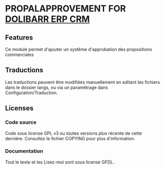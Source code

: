 # PROPALAPPROVEMENT FOR [DOLIBARR ERP CRM](https://www.dolibarr.org)

## Features

Ce module permet d'ajouter un systême d'approbation des propositions commerciales

<!--
![Screenshot sepamandatmanager](img/screenshot_sepamandatmanager.png?raw=true "SepaMandatManager"){imgmd}
-->

## Traductions

Les traductions peuvent être modifiées manuellement en editant les fichiers dans le dossier langs, ou via un paramétrage dans Configuration/Traduction.

<!--
This module contains also a sample configuration for Transifex, under the hidden directory [.tx](.tx), so it is possible to manage translation using this service.

For more informations, see the [translator's documentation](https://wiki.dolibarr.org/index.php/Translator_documentation).

There is a [Transifex project](https://transifex.com/projects/p/dolibarr-module-template) for this module.
-->

<!--

## Installation

### From the ZIP file and GUI interface

- If you get the module in a zip file (like when downloading it from the market place [Dolistore](https://www.dolistore.com)), go into
menu ```Home - Setup - Modules - Deploy external module``` and upload the zip file.

Note: If this screen tell you there is no custom directory, check your setup is correct:

- In your Dolibarr installation directory, edit the ```htdocs/conf/conf.php``` file and check that following lines are not commented:

    ```php
    //$dolibarr_main_url_root_alt ...
    //$dolibarr_main_document_root_alt ...
    ```

- Uncomment them if necessary (delete the leading ```//```) and assign a sensible value according to your Dolibarr installation

    For example :

    - UNIX:
        ```php
        $dolibarr_main_url_root_alt = '/custom';
        $dolibarr_main_document_root_alt = '/var/www/Dolibarr/htdocs/custom';
        ```

    - Windows:
        ```php
        $dolibarr_main_url_root_alt = '/custom';
        $dolibarr_main_document_root_alt = 'C:/My Web Sites/Dolibarr/htdocs/custom';
        ```

### From a GIT repository

- Clone the repository in ```$dolibarr_main_document_root_alt/digitalsignaturemanager```

```sh
cd ....../custom
git clone git@github.com:gitlogin/digitalsignaturemanager.git digitalsignaturemanager
```

### <a name="final_steps"></a>Final steps

From your browser:

  - Log into Dolibarr as a super-administrator
  - Go to "Setup" -> "Modules"
  - You should now be able to find and enable the module

-->

## Licenses

### Code source

Code sous license GPL v3 ou toutes versions plus récente de cette dernière. Consultez le fichier COPYING pour plus d'information.

### Documentation

Tout le texte et les Lisez-moi sont sous license GFDL.
